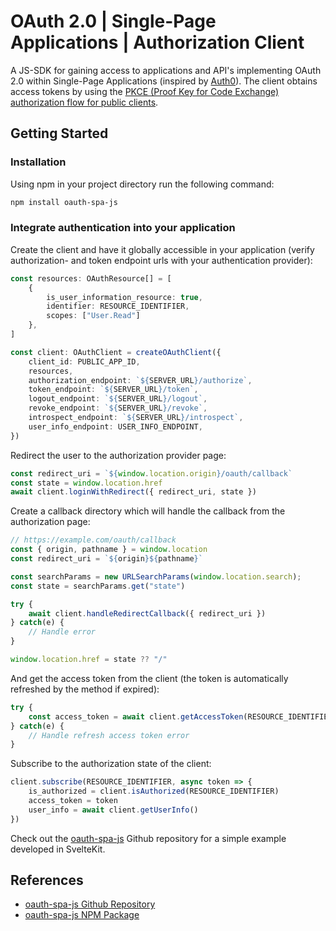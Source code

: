 # OAuth 2.0 | Single-Page Applications | Authorization Client
A JS-SDK for gaining access to applications and API's implementing OAuth 2.0 within Single-Page Applications (inspired by [Auth0](https://github.com/auth0/auth0-spa-js)). The client obtains access tokens by using the [PKCE (Proof Key for Code Exchange) authorization flow for public clients](https://oauth.net/2/pkce/).

## Getting Started

### Installation
Using npm in your project directory run the following command:

```bash
npm install oauth-spa-js
```

### Integrate authentication into your application
Create the client and have it globally accessible in your application (verify authorization- and token endpoint urls with your authentication provider):
```ts
const resources: OAuthResource[] = [
    {
        is_user_information_resource: true,
        identifier: RESOURCE_IDENTIFIER,
        scopes: ["User.Read"]
    },
]

const client: OAuthClient = createOAuthClient({
    client_id: PUBLIC_APP_ID,
    resources,
    authorization_endpoint: `${SERVER_URL}/authorize`,
    token_endpoint: `${SERVER_URL}/token`,
    logout_endpoint: `${SERVER_URL}/logout`,
    revoke_endpoint: `${SERVER_URL}/revoke`,
    introspect_endpoint: `${SERVER_URL}/introspect`,
    user_info_endpoint: USER_INFO_ENDPOINT,
})
```

Redirect the user to the authorization provider page:
```ts
const redirect_uri = `${window.location.origin}/oauth/callback`
const state = window.location.href
await client.loginWithRedirect({ redirect_uri, state })
```

Create a callback directory which will handle the callback from the authorization page:
```ts
// https://example.com/oauth/callback
const { origin, pathname } = window.location
const redirect_uri = `${origin}${pathname}`

const searchParams = new URLSearchParams(window.location.search);
const state = searchParams.get("state")

try {
    await client.handleRedirectCallback({ redirect_uri })
} catch(e) {
    // Handle error
}

window.location.href = state ?? "/"
```

And get the access token from the client (the token is automatically refreshed by the method if expired):
```ts
try {
    const access_token = await client.getAccessToken(RESOURCE_IDENTIFIER)
} catch(e) {
    // Handle refresh access token error
}
```

Subscribe to the authorization state of the client:
```ts
client.subscribe(RESOURCE_IDENTIFIER, async token => {
    is_authorized = client.isAuthorized(RESOURCE_IDENTIFIER)
    access_token = token
    user_info = await client.getUserInfo()
})
```

Check out the [oauth-spa-js](https://github.com/OTheNonE/oauth-spa-js) Github repository for a simple example developed in SvelteKit.

## References
- [oauth-spa-js Github Repository](https://github.com/OTheNonE/oauth-spa-js)
- [oauth-spa-js NPM Package](https://www.npmjs.com/package/oauth-spa-js)